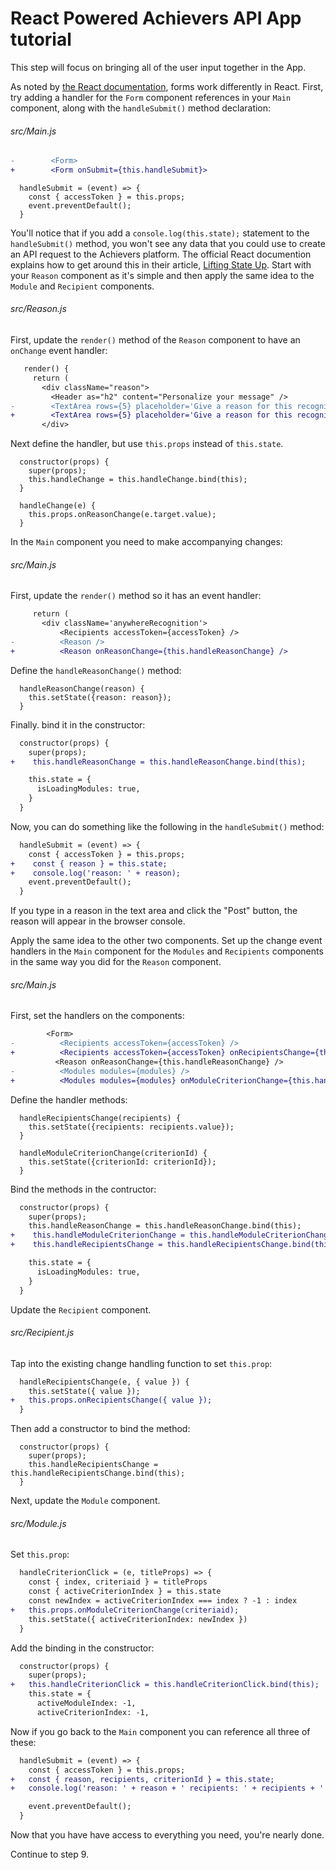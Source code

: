 # React Powered Achievers API App tutorial

This step will focus on bringing all of the user input together in the App. 

As noted by [the React documentation](https://reactjs.org/docs/forms.html), forms work differently in React. First, try adding a handler for the `Form` component references in your `Main` component, along with the `handleSubmit()` method declaration:

###### src/Main.js

```diff
-        <Form>
+        <Form onSubmit={this.handleSubmit}>
```


```
  handleSubmit = (event) => {
    const { accessToken } = this.props;
    event.preventDefault();
  }
```

You'll notice that if you add a `console.log(this.state);` statement to the `handleSubmit()` method, you won't see any data that you could use to create an API request to the Achievers platform. The official React documention explains how to get around this in their article, [Lifting State Up](https://reactjs.org/docs/lifting-state-up.html). Start with your `Reason` component as it's simple and then apply the same idea to the `Module` and `Recipient` components.

###### src/Reason.js

First, update the `render()` method of the `Reason` component to have an `onChange` event handler:

```diff
   render() {
     return (
       <div className="reason">
         <Header as="h2" content="Personalize your message" />
-        <TextArea rows={5} placeholder='Give a reason for this recognition' />
+        <TextArea rows={5} placeholder='Give a reason for this recognition' onChange={this.handleChange} />
       </div>
```

Next define the handler, but use `this.props` instead of `this.state`.

```
  constructor(props) {
    super(props);
    this.handleChange = this.handleChange.bind(this);
  }

  handleChange(e) {
    this.props.onReasonChange(e.target.value);
  }
```

In the `Main` component you need to make accompanying changes:

###### src/Main.js

First, update the `render()` method so it has an event handler:

```diff
     return (
       <div className='anywhereRecognition'>
           <Recipients accessToken={accessToken} />
-          <Reason />
+          <Reason onReasonChange={this.handleReasonChange} />
```

Define the `handleReasonChange()` method:

```
  handleReasonChange(reason) {
    this.setState({reason: reason});
  }
```

Finally. bind it in the constructor:

```diff
  constructor(props) {
    super(props);
+    this.handleReasonChange = this.handleReasonChange.bind(this);

    this.state = {
      isLoadingModules: true,
    }
  }
```

Now, you can do something like the following in the `handleSubmit()` method:

```diff
  handleSubmit = (event) => {
    const { accessToken } = this.props;
+    const { reason } = this.state;
+    console.log('reason: ' + reason);
    event.preventDefault();
  }
```  

If you type in a reason in the text area and click the "Post" button, the reason will appear in the browser console. 

Apply the same idea to the other two components. Set up the change event handlers in the `Main` component for the `Modules` and `Recipients` components in the same way you did for the `Reason` component.

###### src/Main.js

First, set the handlers on the components:

```diff
        <Form>
-          <Recipients accessToken={accessToken} />
+          <Recipients accessToken={accessToken} onRecipientsChange={this.handleRecipientsChange} />
          <Reason onReasonChange={this.handleReasonChange} />
-          <Modules modules={modules} />
+          <Modules modules={modules} onModuleCriterionChange={this.handleModuleCriterionChange} />
```


Define the handler methods:

```
  handleRecipientsChange(recipients) {
    this.setState({recipients: recipients.value});
  }

  handleModuleCriterionChange(criterionId) {
    this.setState({criterionId: criterionId});
  }
```

Bind the methods in the contructor:

```diff
  constructor(props) {
    super(props);
    this.handleReasonChange = this.handleReasonChange.bind(this);
+    this.handleModuleCriterionChange = this.handleModuleCriterionChange.bind(this);
+    this.handleRecipientsChange = this.handleRecipientsChange.bind(this);

    this.state = {
      isLoadingModules: true,
    }
  }
```

Update the `Recipient` component.

###### src/Recipient.js

Tap into the existing change handling function to set `this.prop`:

```diff
  handleRecipientsChange(e, { value }) {
    this.setState({ value });
+   this.props.onRecipientsChange({ value });  
  }
```

Then add a constructor to bind the method:

```
  constructor(props) {
    super(props);
    this.handleRecipientsChange = this.handleRecipientsChange.bind(this);
  }

```

Next, update the `Module` component.

###### src/Module.js

Set `this.prop`:

```diff
  handleCriterionClick = (e, titleProps) => {
    const { index, criteriaid } = titleProps
    const { activeCriterionIndex } = this.state
    const newIndex = activeCriterionIndex === index ? -1 : index
+   this.props.onModuleCriterionChange(criteriaid);
    this.setState({ activeCriterionIndex: newIndex })
  }
```

Add the binding in the constructor:

```diff
  constructor(props) {
    super(props);
+   this.handleCriterionClick = this.handleCriterionClick.bind(this);
    this.state = {
      activeModuleIndex: -1,
      activeCriterionIndex: -1,
```


Now if you go back to the `Main` component you can reference all three of these:

```diff
  handleSubmit = (event) => {
    const { accessToken } = this.props;
+   const { reason, recipients, criterionId } = this.state;
+   console.log('reason: ' + reason + ' recipients: ' + recipients + ' criterionId: ' + criterionId);

    event.preventDefault();
  }
```

Now that you have have access to everything you need, you're nearly done.

Continue to step 9.

